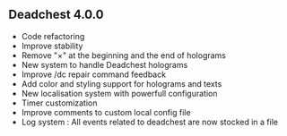 ## Deadchest 4.0.0

+ Code refactoring
+ Improve stability
+ Remove "×" at the beginning and the end of holograms
+ New system to handle Deadchest holograms
+ Improve /dc repair command feedback
+ Add color and styling support for holograms and texts
+ New localisation system with powerfull configuration
+ Timer customization
+ Improve comments to custom local config file
+ Log system : All events related to deadchest are now stocked in a file